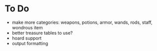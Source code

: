 
# To Do

* make more categories: weapons, potions, armor, wands, rods, staff, wondrous item
* better treasure tables to use?
* hoard support
* output formatting
